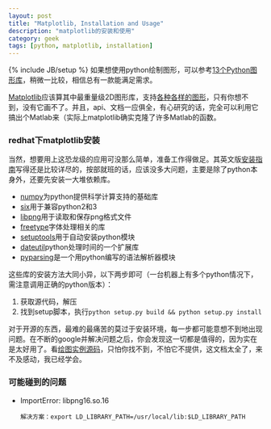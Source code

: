 ```yaml
---
layout: post
title: "Matplotlib, Installation and Usage"
description: "matplotlib的安装和使用"
category: geek
tags: [python, matplotlib, installation]
---
```

{% include JB/setup %}
如果想使用python绘制图形，可以参考[13个Python图形库](http://django-china.cn/topic/75/)，稍微一比较，相信总有一款能满足需求。

[Matplotlib](http://matplotlib.org/)应该算其中最重量级2D图形库，支持[各种各样的图形](http://matplotlib.org/gallery.html)，只有你想不到，没有它画不了。并且，api、文档一应俱全，有心研究的话，完全可以利用它搞出个Matlab来（实际上matplotlib确实克隆了许多Matlab的函数。

### redhat下matplotlib安装
当然，想要用上这恐龙级的应用可没那么简单，准备工作得做足。其英文版[安装指南](http://matplotlib.org/users/installing.html)写得还是比较详尽的，按部就班的话，应该没多大问题，主要是除了python本身外，还要先安装一大堆依赖库。
* [numpy](http://www.numpy.org/)为python提供科学计算支持的基础库 
* [six](https://pypi.python.org/pypi/six/)用于兼容python2和3
* [libpng](http://www.libpng.org/pub/png/libpng.html)用于读取和保存png格式文件
* [freetype](http://www.freetype.org/)字体处理相关的库
* [setuptools](https://pypi.python.org/pypi/setuptools#id1)用于自动安装python模块
* [dateutil](http://labix.org/python-dateutil)python处理时间的一个扩展库
* [pyparsing](https://pypi.python.org/pypi)是一个用python编写的语法解析器模块

这些库的安装方法大同小异，以下两步即可（一台机器上有多个python情况下，需注意调用正确的python版本）：
1. 获取源代码，解压
2. 找到setup脚本，执行`python setup.py build && python setup.py install`

对于开源的东西，最难的最痛苦的莫过于安装环境，每一步都可能意想不到地出现问题。在不断的google并解决问题之后，你会发现这一切都是值得的，因为实在是太好用了。看[绘图实例源码](http://matplotlib.org/examples/index.html)，只怕你找不到，不怕它不提供，这文档太全了，来不及感动，我已经学会。

### 可能碰到的问题
* ImportError: libpng16.so.16

      解决方案：export LD_LIBRARY_PATH=/usr/local/lib:$LD_LIBRARY_PATH
